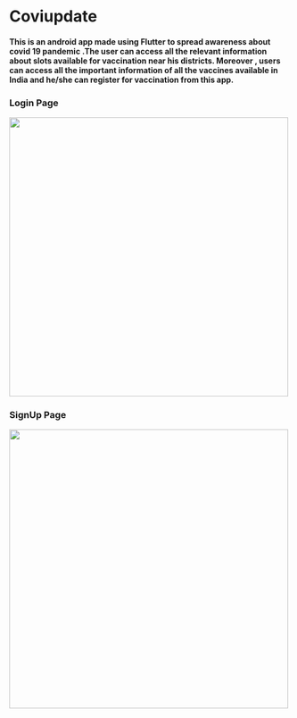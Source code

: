 # Coviupdate

#### This is an android app made using Flutter to spread awareness about covid 19 pandemic .The user can access all the relevant information about slots available for vaccination near his districts. Moreover , users can access all the important information of all the vaccines available in India and he/she can register for vaccination from this app.

### Login Page

<img src="https://user-images.githubusercontent.com/81025973/148761295-de145d9c-a123-4a00-aa2a-7a8b2d7eb653.jpeg" width=500 heigth=300>

### SignUp Page 

<img src="https://user-images.githubusercontent.com/81025973/148762934-e8106035-f3e9-4a8d-aba4-8b1cc9860856.jpeg" width=500 heigth=300>
